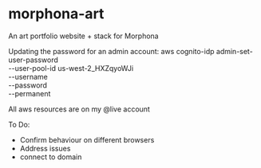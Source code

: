 # morphona-art
An art portfolio website + stack for Morphona


Updating the password for an admin account: aws cognito-idp admin-set-user-password \
  --user-pool-id us-west-2_HXZqyoWJi \
  --username <username> \
  --password <password> \
  --permanent


All aws resources are on my @live account

To Do:
- Confirm behaviour on different browsers
- Address issues
- connect to domain
